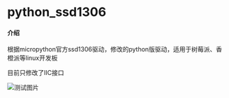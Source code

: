# python_ssd1306

#### 介绍
根据micropython官方ssd1306驱动，修改的python版驱动，适用于树莓派、香橙派等linux开发板

目前只修改了IIC接口

![测试图片](https://images.gitee.com/uploads/images/2020/0805/155918_21daf671_2138588.jpeg "7404d17dce33d3be3dee860b5604aed.jpg")